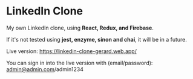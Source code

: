# LinkedIn Clone

My own LinkedIn clone, using **React, Redux, and Firebase**.

If it's not tested using **jest, enzyme, sinon and chai**, it will be in a future.

Live version: https://linkedin-clone-gerard.web.app/

You can sign in into the live version with (email/password): admin@admin.com/admin1234
